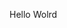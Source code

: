 Hello Wolrd









































































































































































































































































































































































































































































































































































































































































































































































































































































































































































































































































































































































































































































































































































































































































































































































































































































































































































































































































































































































































































































































































































































































































































































































































































































































































































































































































































































































































































































































































































































































































































































































































































































































































































































































































































































































































































































































































































































































































































































































































